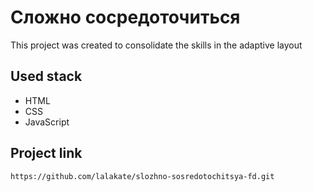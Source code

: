 # Сложно сосредоточиться

This project was created to consolidate the skills in the adaptive layout

## Used stack
- HTML
- CSS
- JavaScript

## Project link
```bash
https://github.com/lalakate/slozhno-sosredotochitsya-fd.git
```
